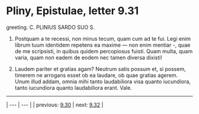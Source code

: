 # Pliny, Epistulae, letter 9.31

greeting. C. PLINIUS SARDO SUO S.



1. Postquam a te recessi, non minus tecum, quam cum ad te fui. Legi enim librum tuum identidem repetens ea maxime — non enim mentiar -, quae de me scripsisti, in quibus quidem percopiosus fuisti. Quam multa, quam varia, quam non eadem de eodem nec tamen diversa dixisti!



2. Laudem pariter et gratias agam? Neutrum satis possum et, si possem, timerem ne arrogans esset ob ea laudare, ob quae gratias agerem. Unum illud addam, omnia mihi tanto laudabiliora visa quanto iucundiora, tanto iucundiora quanto laudabiliora erant. Vale.



---

| --- | --- |
| previous: [9.30](../9.30/) | next: [9.32](../9.32/) |